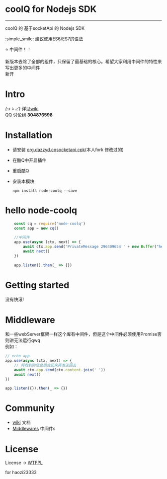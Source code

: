 # coolQ for Nodejs SDK
 ___
coolQ 的 基于socketApi 的 Nodejs SDK

:simple_smile: 建议使用ES6/ES7的语法

:star:  中间件！！

新版本去除了全部的组件，只保留了最基础的核心。希望大家利用中间件的特性来写出更多的中间件  
新开

# Intro
_(:зゝ∠)_
详见[wiki](https://github.com/haozi23333/kuQforNodeJSPlugin/wiki)  
QQ 讨论组 **304876598**
# Installation
 * 请安装 [org.dazzyd.cqsocketapi.cpk](https://github.com/haozi23333/cqsocketapi)(本人fork 修改过的)
 * 在酷Q中开启插件
 * 重启酷Q
 * 安装本模块

    `npm install node-coolq --save`


# hello node-coolq
```javascript
    const cq = require('node-coolq')
    const app = new cq()
    
    //中间件
    app.use(async (ctx, next) => {
        await ctx.app.send('PrivateMessage 296409654 ' + new Buffer("hello world").toString('base64'))
        await next()
    })
    
    app.listen().then(_ => {})
```
# Getting started
没有快滚!  
# Middleware
和一些webServer框架一样这个库有中间件，但是这个中间件必须使用Promise否则讲无法运行qwq  
例如：
```javascript
// echo app
app.use(async (ctx, next) => {
    // 将收到的信息组合起来再发送回去
    await ctx.app.send(ctx.content.join(' '))
    await next()
})

app.listen({}).then(_ => {})
```

# Community
 - [wiki](https://github.com/haozi23333/kuQforNodeJSPlugin/wiki)  文档
 - [Middlewares](23333) 中间件s


# License
License -> [WTFPL](http://www.wtfpl.net/)

for haozi23333

